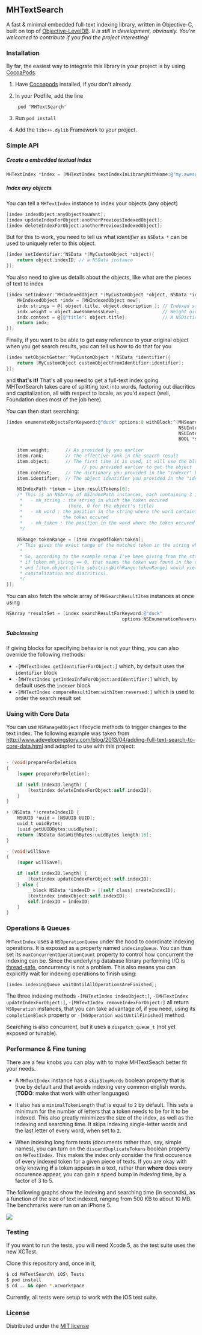 ## MHTextSearch

A fast & minimal embedded full-text indexing library, written in Objective-C, built on top of [Objective-LevelDB][2]. *It is still in development, obviously. You're welcomed to contribute if you find the project interesting!*

### Installation

By far, the easiest way to integrate this library in your project is by using [CocoaPods][1].

1. Have [Cocoapods][1] installed, if you don't already

2. In your Podfile, add the line

        pod 'MHTextSearch'

3. Run `pod install`

4. Add the `libc++.dylib` Framework to your project.

### Simple API

##### Create a embedded textual index 

```objective-c
MHTextIndex *index = [MHTextIndex textIndexInLibraryWithName:@"my.awesome.index"];
```

##### Index any objects

You can tell a `MHTextIndex` instance to index your objects (any object)

```objective-c
[index indexObject:anyObjectYouWant];
[index updateIndexForObject:anotherPreviousIndexedObject];
[index deleteIndexForObject:anotherPreviousIndexedObject];
```

But for this to work, you need to tell us what *identifier* as `NSData *` can be used to 
uniquely refer to this object.

```objective-c 
[index setIdentifier:^NSData *(MyCustomObject *object){
    return object.indexID; // a NSData instance
}];
```

You also need to give us details about the objects, like what are the pieces of text to
index

```objective-c 
[index setIndexer:^MHIndexedObject *(MyCustomObject *object, NSData *identifier){
    MHIndexedObject *indx = [MHIndexedObject new];
    indx.strings = @[ object.title, object.description ]; // Indexed strings
    indx.weight = object.awesomenessLevel;                // Weight given to this object, when sorting results
    indx.context = @{@"title": object.title};             // A NSDictionary that will be given alongside search results
    return indx;
}];
```

Finally, if you want to be able to get easy reference to your original object when you get
search results, you can tell us how to do that for you

```objective-c 
[index setObjectGetter:^MyCustomObject *(NSData *identifier){
    return [MyCustomObject customObjectFromIdentifier:identifier];
}];
```

and **that's it!** That's all you need to get a full-text index going. MHTextSearch takes care of
splitting text into words, factoring out diacritics and capitalization, all with respect to locale, as you'd expect 
(well, Foundation does most of the job here). 

You can then start searching:

```objective-c 
[index enumerateObjectsForKeyword:@"duck" options:0 withBlock:^(MHSearchResultItem *item, 
                                                                NSUInteger rank, 
                                                                NSUInteger count, 
                                                                BOOL *stop){
                                                                    
    item.weight;      // As provided by you earlier
    item.rank;        // The effective rank in the search result
    item.object;      // The first time it is used, it will use the block
                            // you provided earlier to get the object
    item.context;     // The dictionary you provided in the "indexer" block
    item.identifier;  // The object identifier you provided in the "identifier" block

    NSIndexPath *token = item.resultTokens[0]; 
    /* This is an NSArray of NSIndexPath instances, each containing 3 indices:
     *   - mh_string : the string in which the token occured 
     *                 (here, 0 for the object's title)
     *   - mh_word : the position in the string where the word containing
     *               the token occured
     *   - mh_token : the position in the word where the token occured
     */
                        
    NSRange tokenRange = [item rangeOfToken:token];
    /* This gives the exact range of the matched token in the string where it was found.
     *
     * So, according to the example setup I've been giving from the start,  
     * if token.mh_string == 0, that means the token was found in the object's "title",
     * and [item.object.title substringWithRange:tokenRange] would yield "duck" (minus 
     * capitalization and diacritics).
     */
}];
```

You can also fetch the whole array of `MHSearchResultItem` instances at once using

```objective-c
NSArray *resultSet = [index searchResultForKeyword:@"duck"
                                           options:NSEnumerationReverse];
```

##### Subclassing

If giving blocks for specifying behavior is not your thing, you can also override the following methods:

* `-[MHTextIndex getIdentifierForObject:]` which, by default uses the `identifier` block
* `-[MHTextIndex getIndexInfoForObject:andIdentifier:]` which, by default uses the `indexer` block
* `-[MHTextIndex compareResultItem:withItem:reversed:]` which is used to order the search result set

### Using with Core Data

You can use `NSManagedObject` lifecycle methods to trigger changes to the text index. The following example
was taken from
http://www.adevelopingstory.com/blog/2013/04/adding-full-text-search-to-core-data.html and adapted to use with
this project:

```objective-c

- (void)prepareForDeletion
{
    [super prepareForDeletion];

    if (self.indexID.length) {
        [textindex deleteIndexForObject:self.indexID];
    }
}

+ (NSData *)createIndexID {
    NSUUID *uuid = [NSUUID UUID];
    uuid_t uuidBytes;
    [uuid getUUIDBytes:uuidBytes];
    return [NSData dataWithBytes:uuidBytes length:16];
}

- (void)willSave
{
    [super willSave];

    if (self.indexID.length) {
        [textindex updateIndexForObject:self.indexID];
    } else {
        __block NSData *indexID = [[self class] createIndexID];
        [textindex indexObject:self.indexID];
        self.indexID = indexID;
    }
}
```

### Operations & Queues

`MHTextIndex` uses a `NSOperationQueue` under the hood to coordinate indexing operations. It is 
exposed as a property named `indexingQueue`. You can thus set its `maxConcurrentOperationCount`
property to control how concurrent the indexing can be. Since the underlying database library
performing I/O is [thread-safe][3], concurrency is not a problem. This also means you can explicitly
wait for indexing operations to finish using:
  
```objective-c
[index.indexingQueue waitUntilAllOperationsAreFinished];
```

The three indexing methods `-[MHTextIndex indexObject:]`, `-[MHTextIndex updateIndexForObject:]`, 
`-[MHTextIndex removeIndexForObject:]` all return `NSOperation` instances, that you can take advantage of,
if you need, using its `completionBlock` property or `-[NSOperation waitUntilFinished]` method.
 
Searching is also concurrent, but it uses a `dispatch_queue_t` (not yet exposed or tunable).

### Performance & Fine tuning

There are a few knobs you can play with to make MHTextSeach better fit your needs. 

- A `MHTextIndex` instance has a `skipStopWords` boolean property that is true by default and
  that avoids indexing very common english words. (**TODO**: make that work with other languages)

- It also has a `minimalTokenLength` that is equal to `2` by default. This sets a minimum for
  the number of letters that a token needs to be for it to be indexed. This also greatly minimizes
  the size of the index, as well as the indexing and searching time. It skips indexing single-letter
  words and the last letter of every word, when set to `2`.
  
- When indexing long form texts (documents rather than, say, simple names), you can turn on the
  `discardDuplicateTokens` boolean property on `MHTextIndex`. This makes the index only consider
  the first occurence of every indexed token for a given piece of texts. If you are okay with 
  only knowing **if** a token appears in a text, rather than **where** does every occurence appear,
  you can gain a speed bump in *indexing* time, by a factor of 3 to 5.

The following graphs show the indexing and searching time (in seconds), as a function of the size
of text indexed, ranging from 500 KB to about 10 MB. The benchmarks were run on an iPhone 5.

![](https://raw.github.com/matehat/MHTextSearch/master/MHTextSearch%20iOS%20Tests/benchmark.png)

### Testing

If you want to run the tests, you will need Xcode 5, as the test suite uses the new XCTest. 

Clone this repository and, once in it,

```bash
$ cd MHTextSearch\ iOS\ Tests
$ pod install
$ cd .. && open *.xcworkspace
```

Currently, all tests were setup to work with the iOS test suite.

### License

Distributed under the [MIT license](LICENSE)

[1]: http://cocoapods.org
[2]: https://github.com/matehat/Objective-LevelDB
[3]: https://github.com/matehat/Objective-LevelDB#concurrency

